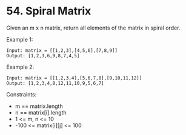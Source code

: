 # 54. Spiral Matrix

Given an m x n matrix, return all elements of the matrix in spiral order.

Example 1:

```
Input: matrix = [[1,2,3],[4,5,6],[7,8,9]]
Output: [1,2,3,6,9,8,7,4,5]
````

Example 2:
```
Input: matrix = [[1,2,3,4],[5,6,7,8],[9,10,11,12]]
Output: [1,2,3,4,8,12,11,10,9,5,6,7]
```

Constraints:
- m == matrix.length
- n == matrix[i].length
- 1 <= m, n <= 10
- -100 <= matrix[i][j] <= 100